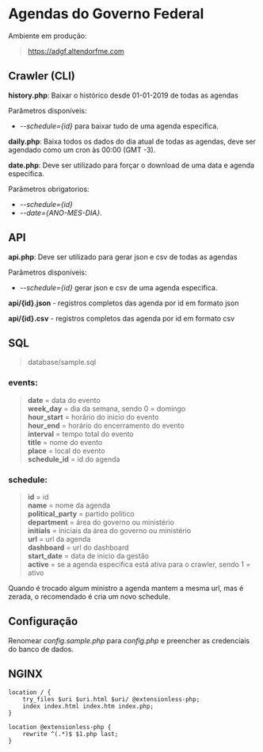 # Agendas do Governo Federal

Ambiente em produção:
> https://adgf.altendorfme.com

## Crawler (CLI)

**history.php**: Baixar o histórico desde 01-01-2019 de todas as agendas

Parâmetros disponíveis:
- *--schedule={id}* para baixar tudo de uma agenda especifica.

**daily.php**: Baixa todos os dados do dia atual de todas as agendas, deve ser agendado como um cron às 00:00 (GMT -3).

**date.php**: Deve ser utilizado para forçar o download de uma data e agenda especifica.

Parâmetros obrigatorios:
- *--schedule={id}*
- *--date={ANO-MES-DIA}*.

## API

**api.php**: Deve ser utilizado para gerar json e csv de todas as agendas

Parâmetros disponíveis:
- *--schedule={id}* gerar json e csv de uma agenda especifica.

**api/{id}.json** - registros completos das agenda por id em formato json

**api/{id}.csv** - registros completos das agenda por id em formato csv

## SQL
> database/sample.sql

### events:

> **date** = data do evento  
> **week_day** = dia da semana, sendo 0 = domingo  
> **hour_start** = horário do inicio do evento  
> **hour_end** =  horário do encerramento do evento  
> **interval** = tempo total do evento  
> **title** = nome do evento  
> **place** = local do evento  
> **schedule_id** = id do agenda

### schedule:

> **id** = id  
> **name** = nome da agenda  
> **political_party** = partido politico  
> **department** = área do governo ou ministério  
> **initials** = iniciais da área do governo ou ministério  
> **url** = url da agenda  
> **dashboard** = url do dashboard  
> **start_date** = data de inicio da gestão  
> **active** = se a agenda especifica está ativa para o crawler, sendo 1 = ativo

Quando é trocado algum ministro a agenda mantem a mesma url, mas é zerada, o recomendado é cria um novo schedule.

## Configuração
Renomear *config.sample.php* para *config.php* e preencher as credenciais do banco de dados.

## NGINX
```
location / {
	try_files $uri $uri.html $uri/ @extensionless-php;
	index index.html index.htm index.php;
}

location @extensionless-php {
	rewrite ^(.*)$ $1.php last;
}
```

